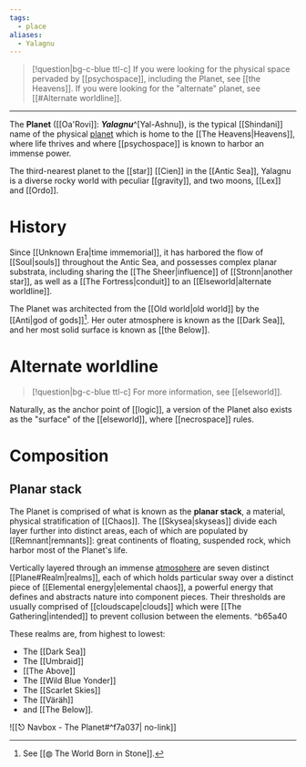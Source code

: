 ```yaml
---
tags:
  - place
aliases:
  - Yalagnu
---
```

>[!question|bg-c-blue ttl-c] If you were looking for the physical space pervaded by [[psychospace]], including the Planet, see [[the Heavens]]. If you were looking for the "alternate" planet, see [[#Alternate worldline]].
---

The **Planet** ([[Oa'Rovi]]: ***Yalagnu***^[Yal-Ashnu]), is the typical [[Shindani]] name of the physical [planet](https://en.wikipedia.org/wiki/Planet) which is home to the [[The Heavens|Heavens]], where life thrives and where [[psychospace]] is known to harbor an immense power. 

The third-nearest planet to the [[star]] [[Cien]] in the [[Antic Sea]], Yalagnu is a diverse rocky world with peculiar [[gravity]], and two moons, [[Lex]] and [[Ordo]]. 

# History
Since [[Unknown Era|time immemorial]], it has harbored the flow of [[Soul|souls]] throughout the Antic Sea, and possesses complex planar substrata, including sharing the [[The Sheer|influence]] of [[Stronn|another star]], as well as a [[The Fortress|conduit]] to an [[Elseworld|alternate worldline]].

The Planet was architected from the [[Old world|old world]] by the [[Anti|god of gods]][^1]. Her outer atmosphere is known as the [[Dark Sea]], and her most solid surface is known as [[the Below]].

# Alternate worldline
>[!question|bg-c-blue ttl-c] For more information, see [[elseworld]].

Naturally, as the anchor point of [[logic]], a version of the Planet also exists as the "surface" of the [[elseworld]], where [[necrospace]] rules.

# Composition

## Planar stack
The Planet is comprised of what is known as the **planar stack**, a material, physical stratification of [[Chaos]]. The [[Skysea|skyseas]] divide each layer further into distinct areas, each of which are populated by [[Remnant|remnants]]: great continents of floating, suspended rock, which harbor most of the Planet's life.

Vertically layered through an immense [atmosphere](https://en.wikipedia.org/wiki/Atmosphere_of_Earth#Stratification) are seven distinct [[Plane#Realm|realms]], each of which holds particular sway over a distinct piece of [[Elemental energy|elemental chaos]], a powerful energy that defines and abstracts nature into component pieces. Their thresholds are usually comprised of [[cloudscape|clouds]] which were [[The Gathering|intended]] to prevent collusion between the elements.  ^b65a40

These realms are, from highest to lowest:
- The [[Dark Sea]]
- The [[Umbraid]]
- [[The Above]]
- The [[Wild Blue Yonder]]
- The [[Scarlet Skies]]
- The [[Väräh]]
- and [[The Below]].

![[⎋ Navbox - The Planet#^f7a037| no-link]]

[^1]: See [[◍ The World Born in Stone]].